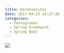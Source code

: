 ```yaml
---
title: Kardinalitas
date: 2017-04-23 14:17:36
categories:
  - Pemrograman
  - Spring Framework
  - Spring Boot
---
```

![](/images/springboot.jpg)
